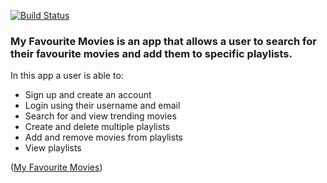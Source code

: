 [![Build Status](https://app.travis-ci.com/jodies383/my-favourite-movies.svg?branch=main)](https://app.travis-ci.com/jodies383/my-favourite-movies)

### My Favourite Movies is an app that allows a user to search for their favourite movies and add them to specific playlists.

In this app a user is able to:
- Sign up and create an account
- Login using their username and email
- Search for and view trending movies
- Create and delete multiple playlists
- Add and remove movies from playlists
- View playlists

([My Favourite Movies](https://jodies383.github.io/my-favourite-movies/))
